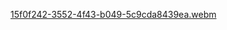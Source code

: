 
[15f0f242-3552-4f43-b049-5c9cda8439ea.webm](https://github.com/user-attachments/assets/57bd1870-cf02-4e7d-8e54-ab8d79445d48)
